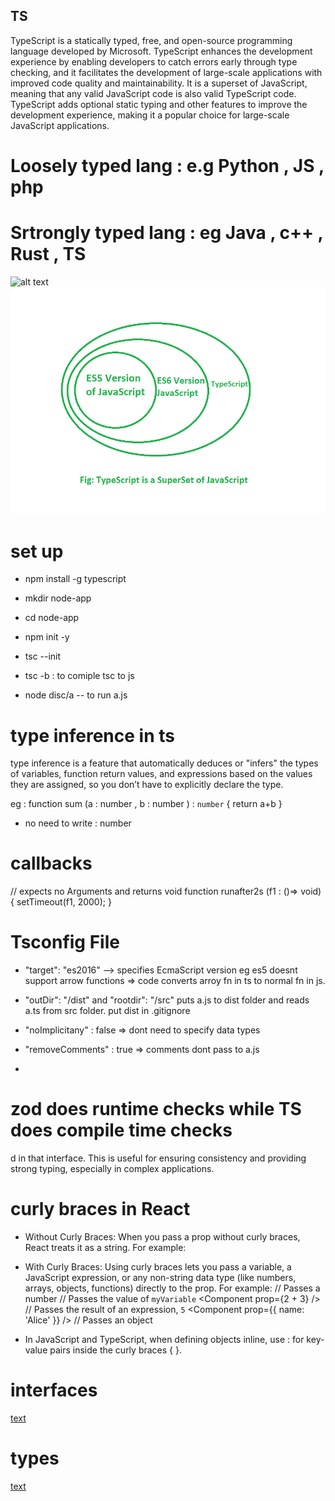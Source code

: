 ## TS
TypeScript is a statically typed, free, and open-source programming language developed by Microsoft. 
TypeScript enhances the development experience by enabling developers to catch errors early through type checking, and it facilitates the development of large-scale applications with improved code quality and maintainability.
It is a superset of JavaScript, meaning that any valid JavaScript code is also valid TypeScript code. TypeScript adds optional static typing and other features to improve the development experience, making it a popular choice for large-scale JavaScript applications.

# Loosely typed lang : e.g Python , JS , php
# Srtrongly typed lang : eg Java , c++ , Rust , TS

![alt text](<Screenshot 2024-11-07 at 6.18.07 PM.png>)
![alt text](image.png)

# set up
- npm install -g typescript 
- mkdir node-app
- cd node-app
- npm init -y 
- tsc --init 

- tsc -b : to comiple tsc to js 
- node disc/a -- to run a.js

# type inference in ts 
type inference is a feature that automatically deduces or "infers" the types of variables, function return values, and expressions based on the values they are assigned, so you don’t have to explicitly declare the type. 

eg :
function sum (a : number , b : number ) : `number` {
    return a+b
}
- no need to write : number  

# callbacks 
// expects no Arguments and returns void
function runafter2s (f1 : ()=> void) {
    setTimeout(f1, 2000);
}

# Tsconfig File 
- "target": "es2016" --> specifies EcmaScript version 
eg es5 doesnt support arrow functions => code converts arroy fn in ts to normal fn in js.

- "outDir": "/dist" and "rootdir": "/src"
puts a.js to dist folder and reads a.ts from src folder. 
put dist in .gitignore

- "noImplicitany" : false => 
dont need to specify data types

- "removeComments" : true => 
comments dont pass to a.js

- 

# zod does runtime checks while TS does compile time checks

d in that interface. This is useful for ensuring consistency and providing strong typing, especially in complex applications.



# curly braces in React 
- Without Curly Braces: When you pass a prop without curly braces, React treats it as a string. 
For example:
<Component prop="123" />

- With Curly Braces: Using curly braces lets you pass a variable, a JavaScript expression, or any non-string data type (like numbers, arrays, objects, functions) directly to the prop. 
For example:
<Component prop={123} />      // Passes a number
<Component prop={myVariable} /> // Passes the value of `myVariable`
<Component prop={2 + 3} />      // Passes the result of an expression, `5`
<Component prop={{ name: 'Alice' }} /> // Passes an object

- In JavaScript and TypeScript, when defining objects inline, use : for key-value pairs inside the curly braces { }.

# interfaces 
[text](Interferences.md)

# types 
[text](types.md)